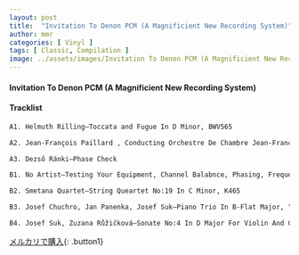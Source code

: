 ```yaml
---
layout: post
title:  "Invitation To Denon PCM (A Magnificient New Recording System)"
author: mmr
categories: [ Vinyl ]
tags: [ Classic, Compilation ]
image: ../assets/images/Invitation To Denon PCM (A Magnificient New Recording System).jpg
---
```


#### Invitation To Denon PCM (A Magnificient New Recording System)

#### Tracklist
```md
A1. Helmuth Rilling–Toccata and Fugue In D Minor, BWV565

A2. Jean-François Paillard , Conducting Orchestre De Chambre Jean-François Paillard–Musical Offering-Ricercare a3 voi, BWV1079

A3. Dezső Ránki–Phase Check

B1. No Artist–Testing Your Equipment, Channel Balabnce, Phasing, Frequency Response, Reference Level

B2. Smetana Quartet–String Queartet No:19 In C Minor, K465

B3. Josef Chuchro, Jan Panenka, Josef Suk–Piano Trio In B-Flat Major, "Archduke" Op.67

B4. Josef Suk, Zuzana Růžičková–Sonate No:4 In D Major For Violin And Continuo Op.1-13 など
```

[メルカリで購入](https://jp.mercari.com/item/m60328897430){: .button1}

